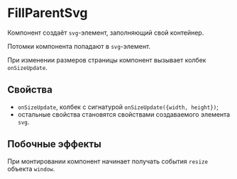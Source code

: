 # FillParentSvg

Компонент создаёт `svg`-элемент, заполняющий свой контейнер.

Потомки компонента попадают в `svg`-элемент.

При изменении размеров страницы компонент вызывает колбек `onSizeUpdate`.

## Свойства

- `onSizeUpdate`, колбек с сигнатурой `onSizeUpdate({width, height})`;
- остальные свойства становятся свойствами создаваемого элемента `svg`.

## Побочные эффекты

При монтировании компонент начинает получать события `resize` объекта `window`.
